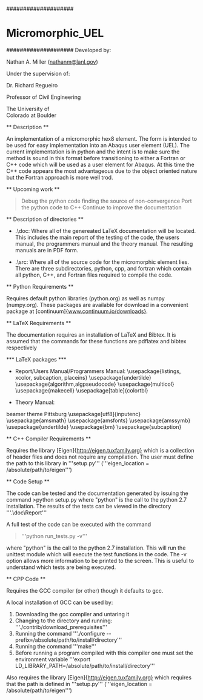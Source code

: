 ####################
# Micromorphic_UEL
####################
Developed by:

Nathan A. Miller (nathanm@lanl.gov)



Under the supervision of:

Dr. Richard Regueiro

Professor of Civil Engineering

The University of   
Colorado at Boulder



** Description **

An implementation of a micromorphic hex8 element. The form is 
intended to be used for easy implementation into an Abaqus 
user element (UEL). The current implementation is in python 
and the intent is to make sure the method is sound in this 
format before transitioning to either a Fortran or C++ code 
which will be used as a user element for Abaqus. At this time 
the C++ code appears the most advantageous due to the object 
oriented nature but the Fortran approach is more well trod.

** Upcoming work **

> Debug the python code finding the source of non-convergence
> Port the python code to C++
> Continue to improve the documentation

** Description of directories **

- .\doc: Where all of the genereated LaTeX documentation will be located. This includes 
       the main report of the testing of the code, the users manual, the programmers 
       manual and the theory manual. The resulting manuals are in PDF form.
       
- .\src: Where all of the source code for the micromorphic element lies. There are three
       subdirectories, python, cpp, and fortran which contain all python, C++, and 
       Fortran files required to compile the code.

** Python Requirements **

Requires default python libraries (python.org) as well as numpy (numpy.org). These packages are 
available for download in a convenient package at [continuum]{www.continuum.io/downloads}.

** LaTeX Requirements **

The documentation requires an installation of LaTeX and Bibtex. It is assumed that the commands for these 
functions are pdflatex and bibtex respectively

*** LaTeX packages ***

- Report/Users Manual/Programmers Manual:
\usepackage{listings, xcolor, subcaption, placeins}
\usepackage{undertilde}
\usepackage{algorithm,algpseudocode}
\usepackage{multicol}
\usepackage{makecell}
\usepackage[table]{colortbl}

- Theory Manual:

beamer theme Pittsburg
\usepackage[utf8]{inputenc}
\usepackage{amsmath}
\usepackage{amsfonts}
\usepackage{amssymb}
\usepackage{undertilde}
\usepackage{bm}
\usepackage{subcaption}

** C++ Compiler Requirements **

Requires the library [Eigen]{http://eigen.tuxfamily.org} which is a collection of header files and does
not require any compilation. The user must define the path to this library in '''setup.py'''
('''eigen_location = /absolute/path/to/eigen''')

** Code Setup **

The code can be tested and the documentation generated by issuing the command >python setup.py
where "python" is the call to the python 2.7 installation. The results of the tests can be viewed in
the directory '''.\doc\Report\'''

A full test of the code can be executed with the command
> '''python run_tests.py -v'''

where "python" is the call to the python 2.7 installation. This will run the unittest module 
which will execute the test functions in the code. The -v option allows more information to 
be printed to the screen. This is useful to understand which tests are being executed.

** CPP Code **

Requires the GCC compiler (or other) though it defaults to gcc.

A local installation of GCC can be used by:

1. Downloading the gcc compiler and untaring it
2. Changing to the directory and running: '''./contrib/download_prerequisites'''
3. Running the command '''./configure --prefix=/absolute/path/to/install/directory'''
4. Running the command '''make'''
5. Before running a program compiled with this compiler one must set the environment 
   variable '''export LD_LIBRARY_PATH=/absolute/path/to/install/directory'''

Also requires the library [Eigen]{http://eigen.tuxfamily.org} which requires that 
the path is defined in '''setup.py''' ('''eigen_location = /absolute/path/to/eigen''')
